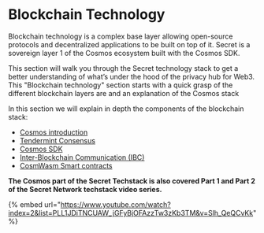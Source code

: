 # Blockchain Technology

Blockchain technology is a complex base layer allowing open-source protocols and decentralized applications to be built on top of it. Secret is a sovereign layer 1 of the Cosmos ecosystem built with the Cosmos SDK.

This section will walk you through the Secret technology stack to get a better understanding of what’s under the hood of the privacy hub for Web3. This "Blockchain technology" section starts with a quick grasp of the different blockchain layers are and an explanation of the Cosmos stack&#x20;

In this section we will explain in depth the components of the blockchain stack:

* [Cosmos introduction](cosmos-basics.md)
* [Tendermint Consensus](tendermint.md)
* [Cosmos SDK](cosmos-sdk.md)
* [Inter-Blockchain Communication (IBC)](ibc.md)
* [CosmWasm Smart contracts](cosmwasm.md)

**The Cosmos part of the Secret Techstack is also covered Part 1 and Part 2 of the Secret Network techstack video series.**

{% embed url="https://www.youtube.com/watch?index=2&list=PLL1JDiTNCUAW_jGFyBjOFAzzTw3zKb3TM&v=Slh_QeQCvKk" %}
